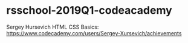 # rsschool-2019Q1-codeacademy


Sergey Hursevich
HTML CSS Basics: https://www.codecademy.com/users/Sergey-Xursevich/achievements